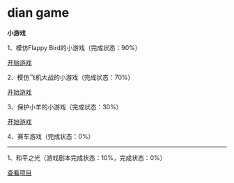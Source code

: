# dian game
**小游戏**

1、模仿Flappy Bird的小游戏（完成状态：90%）

[开始游戏](https://fengfanv.github.io/dian/flappybird/index.html)

2、模仿飞机大战的小游戏（完成状态：70%）

[开始游戏](https://fengfanv.github.io/dian/airwar/index.html)

3、保护小羊的小游戏（完成状态：30%）

[开始游戏](https://fengfanv.github.io/dian/protectLamb/index.html)

4、赛车游戏（完成状态：0%）

---

1、和平之光（游戏剧本完成状态：10%，完成状态：0%）

[查看项目](https://github.com/fengfanv/JS-library/blob/master/theLightOfPeace)